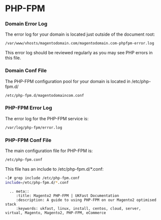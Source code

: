# PHP-FPM

### Domain Error Log
The error log for your domain is located just outside of the document root:

```bash
/var/www/vhosts/magentodomain.com/magentodomain.com-phpfpm-error.log
```

This error log should be reviewed regularly as you may see PHP errors in this file.

### Domain Conf File
The PHP-FPM configuration pool for your domain is located in /etc/php-fpm.d/

```bash
/etc/php-fpm.d/magentodomaincom.conf
```

### PHP-FPM Error Log
The error log for the PHP-FPM service is:

```bash
/var/log/php-fpm/error.log
```

### PHP-FPM Conf File
The main configuration file for PHP-FPM is:

```bash
/etc/php-fpm.conf
```

This file has an include to /etc/php-fpm.d/*.conf:

```bash
~]# grep include /etc/php-fpm.conf
include=/etc/php-fpm.d/*.conf
```

```eval_rst
  .. meta::
     :title: Magento2 PHP-FPM | UKFast Documentation
     :description: A guide to using PHP-FPM on our Magento2 optimised stack
     :keywords: ukfast, linux, install, centos, cloud, server, virtual, Magento, Magento2, PHP-FPM, eCommerce

